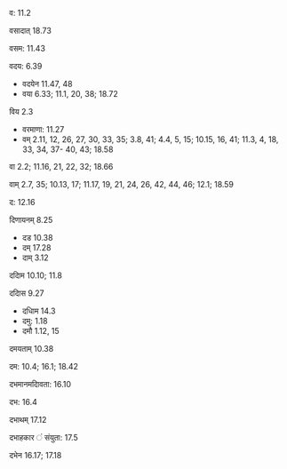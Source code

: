 व: 11.2

वसादात् 18.73

वसम: 11.43

वदय: 6.39

- वदयेन 11.47, 48
- वया 6.33; 11.1, 20, 38; 18.72

विय 2.3

- वरमाणा: 11.27
- वम् 2.11, 12, 26, 27, 30, 33, 35; 3.8, 41; 4.4, 5, 15; 10.15, 16, 41; 11.3, 4, 18, 33, 34, 37- 40, 43; 18.58

वा 2.2; 11.16, 21, 22, 32; 18.66

वाम् 2.7, 35; 10.13, 17; 11.17, 19, 21, 24, 26, 42, 44, 46; 12.1; 18.59

द: 12.16

दिणायनम् 8.25

- दड 10.38
- दम् 17.28
- दाम् 3.12

ददािम 10.10; 11.8

ददािस 9.27

- दधािम 14.3
- दमु: 1.18
- दमौ 1.12, 15

दमयताम् 10.38

दम: 10.4; 16.1; 18.42

दभमानमदािवता: 16.10

दभ: 16.4

दभाथम् 17.12

दभाहकार ं संयुता: 17.5

दभेन 16.17; 17.18